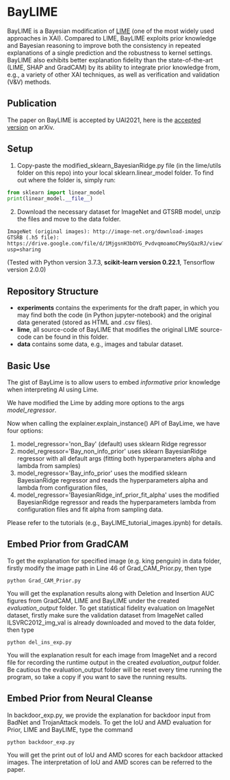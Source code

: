 # BayLIME

BayLIME is a Bayesian modification of [LIME](https://github.com/marcotcr/lime) (one of the most widely used approaches in XAI). Compared to LIME, BayLIME exploits prior knowledge and Bayesian reasoning to improve both the consistency in repeated explanations of a single prediction and the robustness to kernel settings. BayLIME also exhibits better explanation fidelity than the state-of-the-art (LIME, SHAP and GradCAM) by its ability to integrate prior knowledge from, e.g., a variety of other XAI techniques, as well as verification and validation (V&V) methods.

## Publication

The paper on BayLIME is accepted by UAI2021, here is the [accepted version](https://arxiv.org/pdf/2012.03058.pdf) on arXiv.

## Setup
1. Copy-paste the modified_sklearn_BayesianRidge.py file (in the lime/utils folder on this repo) into your local sklearn.linear_model folder. To find out where the folder is, simply run:
```python
from sklearn import linear_model
print(linear_model.__file__)
```
2. Download the necessary dataset for ImageNet and GTSRB model, unzip the files and move to the data folder.
```
ImageNet (original images): http://image-net.org/download-images
GTSRB (.h5 file): https://drive.google.com/file/d/1MjgsnH3bOYG_PvdvqmoamoCPmySQazRJ/view?usp=sharing
```
(Tested with Python version 3.7.3, **scikit-learn version 0.22.1**, Tensorflow version 2.0.0)
## Repository Structure

* **experiments** contains the experiments for the draft paper, in which you may find both the code (in Python jupyter-notebook) and the original data generated (stored as HTML and .csv files).
* **lime**, all source-code of BayLIME that modifies the original LIME source-code can be found in this folder.
* **data** contains some data, e.g., images and tabular dataset.

## Basic Use

The gist of BayLime is to allow users to embed *informative* prior knowledge when interpreting AI using Lime.

We have modified the Lime by adding more options to the args *model_regressor*.

Now when calling the explainer.explain_instance() API of BayLime, we have four options:
1. model_regressor='non_Bay' (default) uses sklearn Ridge regressor
2. model_regressor='Bay_non_info_prior' uses sklearn BayesianRidge regressor with all default args (fitting both hyperparameters alpha and lambda from samples)
3. model_regressor='Bay_info_prior' uses the modified sklearn BayesianRidge regressor and reads the hyperparameters alpha and lambda from configuration files, 
4. model_regressor='BayesianRidge_inf_prior_fit_alpha' uses the modified BayesianRidge regressor and reads the hyperparameters lambda from configuration files and fit alpha from sampling data.

Please refer to the tutorials (e.g., BayLIME_tutorial_images.ipynb)  for details.

## Embed Prior from GradCAM
To get the explanation for specified image (e.g. king penguin) in data folder, firstly modify the image path in Line 46 of Grad_CAM_Prior.py, then type
```
python Grad_CAM_Prior.py
```
You will get the explanation results along with Deletion and Insertion AUC figures from GradCAM, LIME and BayLIME under the created *evaluation_output* folder.
To get statistical fidelity evaluation on ImageNet dataset, firstly make sure the validation dataset from ImageNet called ILSVRC2012_img_val is already downloaded and moved to the data folder, then type
```
python del_ins_exp.py
```
You will the explanation result for each image from ImageNet and a record file for recording the runtime output in the created *evaluation_output* folder. Be cautious the evaluation_output folder will be reset every time running the program, so take a copy if you want to save the running results.

## Embed Prior from Neural Cleanse
In backdoor_exp.py, we provide the explanation for backdoor input from BadNet and TrojanAttack models. To get the IoU and AMD evaluation for Prior, LIME and BayLIME, type the command
```
python backdoor_exp.py
```
You will get the print out of IoU and AMD scores for each backdoor attacked images. The interpretation of IoU and AMD scores can be referred to the paper.




